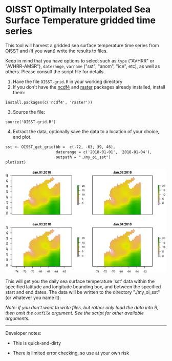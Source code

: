 # OISST Optimally Interpolated Sea Surface Temperature gridded time series

This tool will harvest a gridded sea surface temperature time series from [OISST](https://www.ncdc.noaa.gov/oissthttps://www.ncdc.noaa.gov/oisst) and (if you want) write the results to files. 

Keep in mind that you have options to select such as `type` ("AVHRR" or "AVHRR-AMSR"), `daterange`, `varname` ("sst", "anom", "ice", etc), as well as others. Please consult the script file for details.

1) Have the file `OISST-grid.R` in your working directory
2) If you don't have the [ncdf4](https://CRAN.R-project.org/package=ncdf4) and [raster](https://CRAN.R-project.org/package=raster) packages already installed, install them:

```
install.packages(c('ncdf4', 'raster'))
```

3) Source the file:

```
source('OISST-grid.R')
```

4) Extract the data, optionally save the data to a location of your choice, and plot.

```
sst <- OISST_get_grid(bb =  c(-72, -63, 39, 46),
                      daterange = c('2018-01-01', '2018-01-04'),
                      outpath = "./my_oi_sst")
plot(sst)
```
![](OISST-grid.png)

This will get you the daily sea surface temperature 'sst' data within the specified latitude and longitude bounding box, and between the specified start and end dates. The data will be written to the directory "./my_oi_sst" (or whatever you name it).

*Note: if you don't want to write files, but rather only load the data into R, then omit the `outfile` argument.  See the script for other available arguments.*

---

Developer notes:

 - This is quick-and-dirty
 
 - There is limited error checking, so use at your own risk

